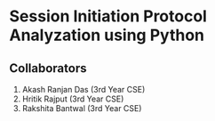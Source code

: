 # Session Initiation Protocol Analyzation using Python

## Collaborators
1. Akash Ranjan Das (3rd Year CSE)
2. Hritik Rajput (3rd Year CSE)
3. Rakshita Bantwal (3rd Year CSE)

